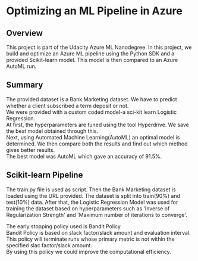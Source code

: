 # Optimizing an ML Pipeline in Azure

## Overview
This project is part of the Udacity Azure ML Nanodegree.
In this project, we build and optimize an Azure ML pipeline using the Python SDK and a provided Scikit-learn model.
This model is then compared to an Azure AutoML run.

## Summary
The provided dataset is a Bank Marketing dataset. We have to predict whether a client subscribed a term deposit or not. <br>
We were provided with a custom coded model-a sci-kit learn Logistic Regression.<br>
At first, the hyperparameters are tuned using the tool Hyperdrive. We save the best model obtained through this.<br>
Next, using Automated Machine Learning(AutoML) an optimal model is determined. We then compare both the results and find out which method gives better results.<br> 
The best model was AutoML which gave an accuracy of 91.5%.

## Scikit-learn Pipeline
The train.py file is used as script. Then the Bank Marketing dataset is loaded using the URL provided. 
The dataset is split into train(90%) and test(10%) data. 
After that, the Logistic Regression Model was used for training the dataset based on hyperparameters such as 'Inverse of Regularization Strength' and 'Maximum number of iterations to converge'.<br>

The early stopping policy used is Bandit Policy<br>
Bandit Policy is based on slack factor/slack amount and evaluation interval.<br>
This policy will terminate runs whose primary metric is not within the specified slac factor/slack amount.<br>
By using this policy we could improve the computational efficiency.<br>

